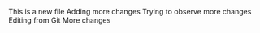This is a new file 
Adding more changes
Trying to observe more changes
Editing from Git
More changes

